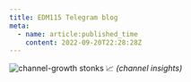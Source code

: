 ```yaml
---
title: EDM115 Telegram blog
meta:
  - name: article:published_time
    content: 2022-09-20T22:28:28Z
---
```


![channel-growth](/img/blog/2022/09-20-channel-growth.webp)
stonks 📈
*(channel insights)*
